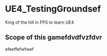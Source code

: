 # UE4_TestingGroundsef
King of the hill in FPS to learn UE4

## Scope of this gamefdvdfvzfdvr  
efeeffefwfwef
